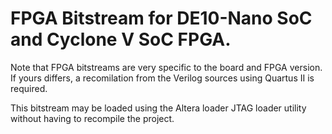 # FPGA Bitstream for DE10-Nano SoC and Cyclone V SoC FPGA.
Note that FPGA bitstreams are very specific to the board and FPGA version. If yours differs, a recomilation from the Verilog sources using Quartus II is required.

This bitstream may be loaded using the Altera loader JTAG loader utility without having to recompile the project.
